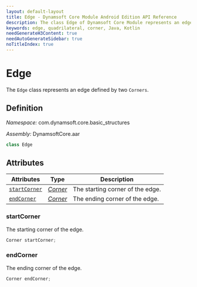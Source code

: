 ```yaml
---
layout: default-layout
title: Edge - Dynamsoft Core Module Android Edition API Reference
description: The class Edge of Dynamsoft Core Module represents an edge of candidate quadrilaterals, which consists of two corners.
keywords: edge, quadrilateral, corner, Java, Kotlin
needGenerateH3Content: true
needAutoGenerateSidebar: true
noTitleIndex: true
---
```


# Edge

The `Edge` class represents an edge defined by two `Corners`.

## Definition

*Namespace:* com.dynamsoft.core.basic_structures

*Assembly:* DynamsoftCore.aar

```java
class Edge
```

## Attributes

| Attributes | Type | Description |
| ---------- | ---- | ----------- |
| [`startCorner`](#startcorner) | *[Corner](corner.md)* | The starting corner of the edge. |
| [`endCorner`](#endcorner) | *[Corner](corner.md)* | The ending corner of the edge. |

### startCorner

The starting corner of the edge.

```java
Corner startCorner;
```

### endCorner

The ending corner of the edge.

```java
Corner endCorner;
```
